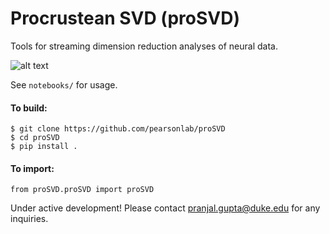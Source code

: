 # Procrustean SVD (proSVD)
Tools for streaming dimension reduction analyses of neural data.

![alt text](lock-in.gif)

See `notebooks/` for usage.

#### To build:
```
$ git clone https://github.com/pearsonlab/proSVD
$ cd proSVD
$ pip install .
```

#### To import:
```
from proSVD.proSVD import proSVD
```

Under active development! Please contact pranjal.gupta@duke.edu for any inquiries. 
